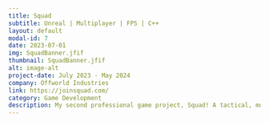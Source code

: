 ```yaml
---
title: Squad
subtitle: Unreal | Multiplayer | FPS | C++
layout: default
modal-id: 7
date: 2023-07-01
img: SquadBanner.jfif
thumbnail: SquadBanner.jfif
alt: image-alt
project-date: July 2023 - May 2024
company: Offworld Industries
link: https://joinsquad.com/
category: Game Development
description: My second professional game project, Squad! A tactical, multiplayer first-person shooter. As part of the Foundations team of a live product, I was responsible for fixing major bugs, upgrading legacy systems to Unreal Engine 5 and integrating new Unreal Engine features; from Metasounds to Niagara.
---
```

